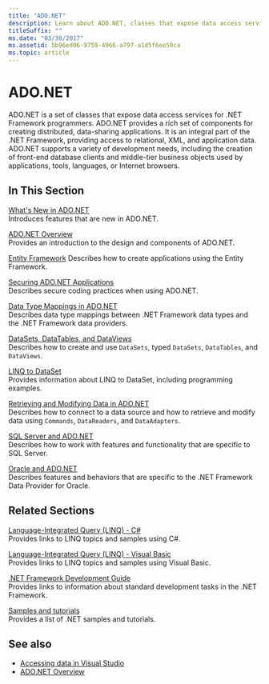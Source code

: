```yaml
---
title: "ADO.NET"
description: Learn about ADO.NET, classes that expose data access services for .NET Framework programmers for creating distributed, data-sharing applications.
titleSuffix: ""
ms.date: "03/30/2017"
ms.assetid: 5b96ed06-9759-4966-a797-a1d5f6ee50ca
ms.topic: article
---
```

# ADO.NET

ADO.NET is a set of classes that expose data access services for .NET Framework programmers. ADO.NET provides a rich set of components for creating distributed, data-sharing applications. It is an integral part of the .NET Framework, providing access to relational, XML, and application data. ADO.NET supports a variety of development needs, including the creation of front-end database clients and middle-tier business objects used by applications, tools, languages, or Internet browsers.

## In This Section

 [What's New in ADO.NET](whats-new.md)\
 Introduces features that are new in ADO.NET.

 [ADO.NET Overview](ado-net-overview.md)\
 Provides an introduction to the design and components of ADO.NET.

 [Entity Framework](/ef/ef6/index)
 Describes how to create applications using the Entity Framework.

 [Securing ADO.NET Applications](securing-ado-net-applications.md)\
 Describes secure coding practices when using ADO.NET.

 [Data Type Mappings in ADO.NET](data-type-mappings-in-ado-net.md)\
 Describes data type mappings between .NET Framework data types and the .NET Framework data providers.

 [DataSets, DataTables, and DataViews](./dataset-datatable-dataview/index.md)\
 Describes how to create and use `DataSets`, typed `DataSets`, `DataTables`, and `DataViews`.

 [LINQ to DataSet](linq-to-dataset.md)\
 Provides information about LINQ to DataSet, including programming examples.

 [Retrieving and Modifying Data in ADO.NET](retrieving-and-modifying-data.md)\
 Describes how to connect to a data source and how to retrieve and modify data using `Commands`, `DataReaders`, and `DataAdapters`.

 [SQL Server and ADO.NET](./sql/index.md)\
 Describes how to work with features and functionality that are specific to SQL Server.

 [Oracle and ADO.NET](oracle-and-adonet.md)\
 Describes features and behaviors that are specific to the .NET Framework Data Provider for Oracle.

## Related Sections

 [Language-Integrated Query (LINQ) - C#](../../../csharp/linq/index.md)\
 Provides links to LINQ topics and samples using C#.

 [Language-Integrated Query (LINQ) - Visual Basic](../../../visual-basic/programming-guide/concepts/linq/index.md)\
 Provides links to LINQ topics and samples using Visual Basic.

 [.NET Framework Development Guide](../../development-guide.md)\
 Provides links to information about standard development tasks in the .NET Framework.

 [Samples and tutorials](../../../samples-and-tutorials/index.md)\
 Provides a list of .NET samples and tutorials.

## See also

- [Accessing data in Visual Studio](/visualstudio/data-tools/accessing-data-in-visual-studio)
- [ADO.NET Overview](ado-net-overview.md)
